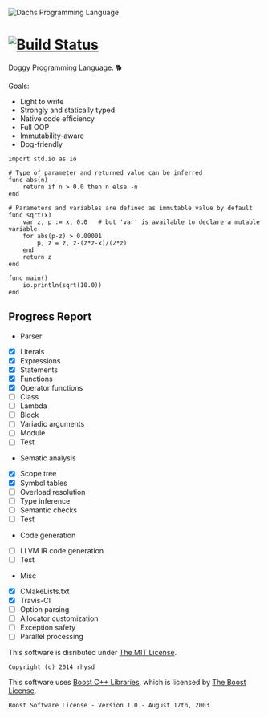 ![Dachs Programming Language](https://raw.githubusercontent.com/rhysd/Dachs/master/misc/dachs-logo.jpg)

[![Build Status](https://travis-ci.org/rhysd/Dachs.svg?branch=master)](https://travis-ci.org/rhysd/Dachs)
=========================================================================================================

Doggy Programming Language. :dog2:

Goals:
- Light to write
- Strongly and statically typed
- Native code efficiency
- Full OOP
- Immutability-aware
- Dog-friendly

```
import std.io as io

# Type of parameter and returned value can be inferred
func abs(n)
    return if n > 0.0 then n else -n
end

# Parameters and variables are defined as immutable value by default
func sqrt(x)
    var z, p := x, 0.0   # but 'var' is available to declare a mutable variable
    for abs(p-z) > 0.00001
        p, z = z, z-(z*z-x)/(2*z)
    end
    return z
end

func main()
    io.println(sqrt(10.0))
end
```

## Progress Report

-  Parser
  - [x] Literals
  - [x] Expressions
  - [x] Statements
  - [x] Functions
  - [x] Operator functions
  - [ ] Class
  - [ ] Lambda
  - [ ] Block
  - [ ] Variadic arguments
  - [ ] Module
  - [ ] Test

-  Sematic analysis
  - [x] Scope tree
  - [x] Symbol tables
  - [ ] Overload resolution
  - [ ] Type inference
  - [ ] Semantic checks
  - [ ] Test

-  Code generation
  - [ ] LLVM IR code generation
  - [ ] Test

-  Misc
  - [x] CMakeLists.txt
  - [x] Travis-CI
  - [ ] Option parsing
  - [ ] Allocator customization
  - [ ] Exception safety
  - [ ] Parallel processing

This software is disributed under [The MIT License](http://opensource.org/licenses/MIT).

    Copyright (c) 2014 rhysd

This software uses [Boost C++ Libraries](http://www.boost.org/), which is licensed by [The Boost License](http://www.boost.org/users/license.html).

    Boost Software License - Version 1.0 - August 17th, 2003
